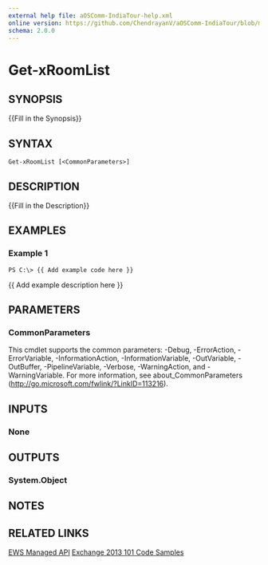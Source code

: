 ```yaml
---
external help file: aOSComm-IndiaTour-help.xml
online version: https://github.com/ChendrayanV/aOSComm-IndiaTour/blob/master/docs/Get-xRoomList.md
schema: 2.0.0
---
```


# Get-xRoomList

## SYNOPSIS
{{Fill in the Synopsis}}

## SYNTAX

```
Get-xRoomList [<CommonParameters>]
```

## DESCRIPTION
{{Fill in the Description}}

## EXAMPLES

### Example 1
```
PS C:\> {{ Add example code here }}
```

{{ Add example description here }}

## PARAMETERS

### CommonParameters
This cmdlet supports the common parameters: -Debug, -ErrorAction, -ErrorVariable, -InformationAction, -InformationVariable, -OutVariable, -OutBuffer, -PipelineVariable, -Verbose, -WarningAction, and -WarningVariable. For more information, see about_CommonParameters (http://go.microsoft.com/fwlink/?LinkID=113216).

## INPUTS

### None

## OUTPUTS

### System.Object

## NOTES

## RELATED LINKS

[EWS Managed API](https://msdn.microsoft.com/en-us/library/office/jj220535(v=exchg.80).aspx)  
[Exchange 2013 101 Code Samples](https://code.msdn.microsoft.com/office/Exchange-2013-101-Code-3c38582c/file/61157/129/Exchange%202013%20101%20Code%20Samples.zip)